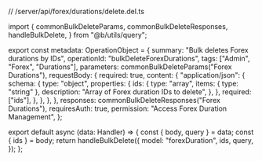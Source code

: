 // /server/api/forex/durations/delete.del.ts

import {
  commonBulkDeleteParams,
  commonBulkDeleteResponses,
  handleBulkDelete,
} from "@b/utils/query";

export const metadata: OperationObject = {
  summary: "Bulk deletes Forex durations by IDs",
  operationId: "bulkDeleteForexDurations",
  tags: ["Admin", "Forex", "Durations"],
  parameters: commonBulkDeleteParams("Forex Durations"),
  requestBody: {
    required: true,
    content: {
      "application/json": {
        schema: {
          type: "object",
          properties: {
            ids: {
              type: "array",
              items: { type: "string" },
              description: "Array of Forex duration IDs to delete",
            },
          },
          required: ["ids"],
        },
      },
    },
  },
  responses: commonBulkDeleteResponses("Forex Durations"),
  requiresAuth: true,
  permission: "Access Forex Duration Management",
};

export default async (data: Handler) => {
  const { body, query } = data;
  const { ids } = body;
  return handleBulkDelete({
    model: "forexDuration",
    ids,
    query,
  });
};
